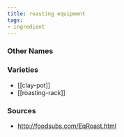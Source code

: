 ```yaml
---
title: roasting equipment
tags:
- ingredient
---
```



### Other Names


### Varieties

* [[clay-pot]]
* [[roasting-rack]]

### Sources
* http://foodsubs.com/EqRoast.html
